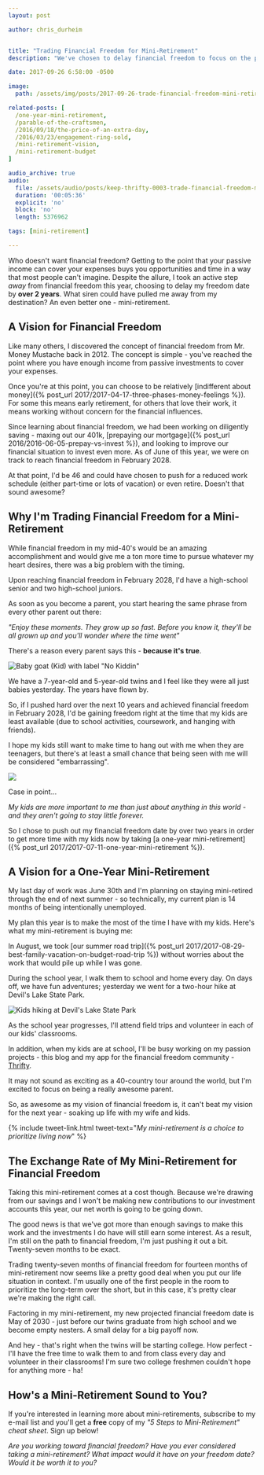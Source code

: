 ```yaml
---
layout: post

author: chris_durheim


title: "Trading Financial Freedom for Mini-Retirement"
description: "We've chosen to delay financial freedom to focus on the present by taking a mini-retirement. I'm confident it's the right choice for us - here's why."

date: 2017-09-26 6:58:00 -0500

image:
  path: /assets/img/posts/2017-09-26-trade-financial-freedom-mini-retirement/choose-mini-retirement.jpg

related-posts: [
  /one-year-mini-retirement,
  /parable-of-the-craftsmen,
  /2016/09/18/the-price-of-an-extra-day,
  /2016/03/23/engagement-ring-sold,
  /mini-retirement-vision,
  /mini-retirement-budget
]

audio_archive: true
audio:
  file: /assets/audio/posts/keep-thrifty-0003-trade-financial-freedom-mini-retirement.mp3
  duration: '00:05:36'
  explicit: 'no'
  block: 'no'
  length: 5376962

tags: [mini-retirement]

---
```


Who doesn't want financial freedom? Getting to the point that your passive income can cover your expenses buys you opportunities and time in a way that most people can't imagine. Despite the allure, I took an active step _away_ from financial freedom this year, choosing to delay my freedom date by __over 2 years__. What siren could have pulled me away from my destination? An even better one - mini-retirement.

## A Vision for Financial Freedom

Like many others, I discovered the concept of financial freedom from Mr. Money Mustache back in 2012. The concept is simple - you've reached the point where you have enough income from passive investments to cover your expenses.

Once you're at this point, you can choose to be relatively [indifferent about money]({% post_url 2017/2017-04-17-three-phases-money-feelings %}). For some this means early retirement, for others that love their work, it means working without concern for the financial influences.

Since learning about financial freedom, we had been working on diligently saving - maxing out our 401k, [prepaying our mortgage]({% post_url 2016/2016-06-05-prepay-vs-invest %}), and looking to improve our financial situation to invest even more. As of June of this year, we were on track to reach financial freedom in February 2028.

At that point, I'd be 46 and could have chosen to push for a reduced work schedule (either part-time or lots of vacation) or even retire. Doesn't that sound awesome?

## Why I'm Trading Financial Freedom for a Mini-Retirement

While financial freedom in my mid-40's would be an amazing accomplishment and would give me a ton more time to pursue whatever my heart desires, there was a big problem with the timing.

Upon reaching financial freedom in February 2028, I'd have a high-school senior and two high-school juniors.

As soon as you become a parent, you start hearing the same phrase from every other parent out there:

_"Enjoy these moments. They grow up so fast. Before you know it, they'll be all grown up and you'll wonder where the time went"_

There's a reason every parent says this - __because it's true__.

![Baby goat (Kid) with label "No Kiddin"]({{site.url}}/assets/img/posts/2017-09-26-trade-financial-freedom-mini-retirement/no-kiddin.jpg)

We have a 7-year-old and 5-year-old twins and I feel like they were all just babies yesterday. The years have flown by.

So, if I pushed hard over the next 10 years and achieved financial freedom in February 2028, I'd be gaining freedom right at the time that my kids are least available (due to school activities, coursework, and hanging with friends).

I hope my kids still want to make time to hang out with me when they are teenagers, but there's at least a small chance that being seen with me will be considered "embarrassing".

![]({{site.url}}/assets/img/posts/2017-09-26-trade-financial-freedom-mini-retirement/get-silly.jpg)

<div class="image-caption">Case in point...</div>

_My kids are more important to me than just about anything in this world - and they aren't going to stay little forever._

So I chose to push out my financial freedom date by over two years in order to get more time with my kids now by taking [a one-year mini-retirement]({% post_url 2017/2017-07-11-one-year-mini-retirement %}).

## A Vision for a One-Year Mini-Retirement

My last day of work was June 30th and I'm planning on staying mini-retired through the end of next summer - so technically, my current plan is 14 months of being intentionally unemployed.

My plan this year is to make the most of the time I have with my kids. Here's what my mini-retirement is buying me:

In August, we took [our summer road trip]({% post_url 2017/2017-08-29-best-family-vacation-on-budget-road-trip %}) without worries about the work that would pile up while I was gone.

During the school year, I walk them to school and home every day. On days off, we have fun adventures; yesterday we went for a two-hour hike at Devil's Lake State Park.

![Kids hiking at Devil's Lake State Park]({{site.url}}/assets/img/posts/2017-09-26-trade-financial-freedom-mini-retirement/devils-lake.jpg)

As the school year progresses, I'll attend field trips and volunteer in each of our kids' classrooms.

In addition, when my kids are at school, I'll be busy working on my passion projects - this blog and my app for the financial freedom community - [Thrifty](https://thrifty.keepthrifty.com).

It may not sound as exciting as a 40-country tour around the world, but I'm excited to focus on being a really awesome parent.

So, as awesome as my vision of financial freedom is, it can't beat my vision for the next year - soaking up life with my wife and kids.

{% include tweet-link.html tweet-text="_My mini-retirement is a choice to prioritize living now_" %}

## The Exchange Rate of My Mini-Retirement for Financial Freedom

Taking this mini-retirement comes at a cost though. Because we're drawing from our savings and I won't be making new contributions to our investment accounts this year, our net worth is going to be going down.

The good news is that we've got more than enough savings to make this work and the investments I do have will still earn some interest. As a result, I'm still on the path to financial freedom, I'm just pushing it out a bit. Twenty-seven months to be exact.

Trading twenty-seven months of financial freedom for fourteen months of mini-retirement now seems like a pretty good deal when you put our life situation in context. I'm usually one of the first people in the room to prioritize the long-term over the short, but in this case, it's pretty clear we're making the right call.

Factoring in my mini-retirement, my new projected financial freedom date is May of 2030 - just before our twins graduate from high school and we become empty nesters. A small delay for a big payoff now.

And hey - that's right when the twins will be starting college. How perfect - I'll have the free time to walk them to and from class every day and volunteer in their classrooms! I'm sure two college freshmen couldn't hope for anything more - ha!

## How's a Mini-Retirement Sound to You?

If you're interested in learning more about mini-retirements, subscribe to my e-mail list and you'll get a __free__ copy of my _"5 Steps to Mini-Retirement" cheat sheet_. Sign up below!

_Are you working toward financial freedom? Have you ever considered taking a mini-retirement? What impact would it have on your freedom date? Would it be worth it to you?_
